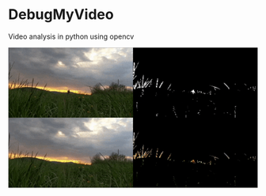 # DebugMyVideo
Video analysis in python using opencv

![RunningGirl&Dog](https://github.com/Ankit4154/DebugMyVideo/blob/main/run.gif)
